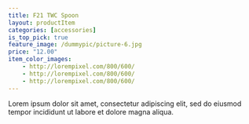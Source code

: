```yaml
---
title: F21 TWC Spoon
layout: productItem
categories: [accessories]
is_top_pick: true
feature_image: /dummypic/picture-6.jpg
price: "12.00"
item_color_images:
    - http://lorempixel.com/800/600/
    - http://lorempixel.com/800/600/
    - http://lorempixel.com/800/600/
---
```


Lorem ipsum dolor sit amet, consectetur adipiscing elit, sed do eiusmod tempor incididunt ut labore et dolore magna aliqua.
